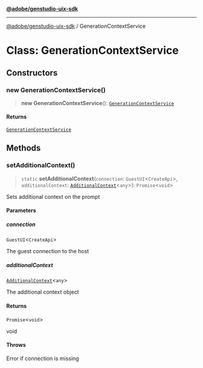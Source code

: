 [**@adobe/genstudio-uix-sdk**](../README.md)

***

[@adobe/genstudio-uix-sdk](../globals.md) / GenerationContextService

# Class: GenerationContextService

## Constructors

### new GenerationContextService()

> **new GenerationContextService**(): [`GenerationContextService`](GenerationContextService.md)

#### Returns

[`GenerationContextService`](GenerationContextService.md)

## Methods

### setAdditionalContext()

> `static` **setAdditionalContext**(`connection`: `GuestUI`\<`CreateApi`\>, `additionalContext`: [`AdditionalContext`](../type-aliases/AdditionalContext.md)\<`any`\>): `Promise`\<`void`\>

Sets additional context on the prompt

#### Parameters

##### connection

`GuestUI`\<`CreateApi`\>

The guest connection to the host

##### additionalContext

[`AdditionalContext`](../type-aliases/AdditionalContext.md)\<`any`\>

The additional context object

#### Returns

`Promise`\<`void`\>

void

#### Throws

Error if connection is missing
